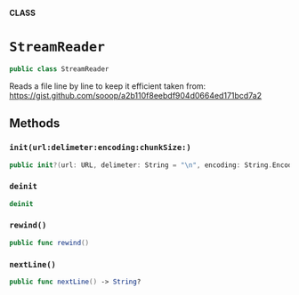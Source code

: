 **CLASS**

# `StreamReader`

```swift
public class StreamReader
```

Reads a file line by line to keep it efficient
taken from: https://gist.github.com/sooop/a2b110f8eebdf904d0664ed171bcd7a2

## Methods
### `init(url:delimeter:encoding:chunkSize:)`

```swift
public init?(url: URL, delimeter: String = "\n", encoding: String.Encoding = .utf8, chunkSize: Int = 4096)
```

### `deinit`

```swift
deinit
```

### `rewind()`

```swift
public func rewind()
```

### `nextLine()`

```swift
public func nextLine() -> String?
```
